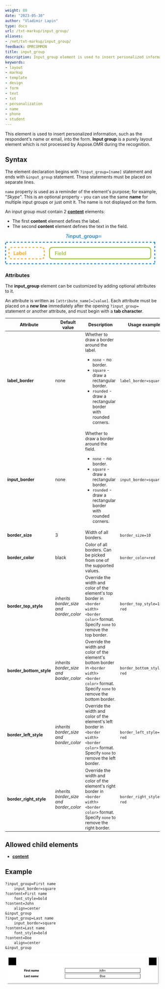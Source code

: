 ```yaml
---
weight: 80
date: "2023-05-30"
author: "Vladimir Lapin"
type: docs
url: /txt-markup/input_group/
aliases:
- /net/txt-markup/input_group/
feedback: OMRCOMMON
title: input_group
description: Input_group element is used to insert personalized information, such as the respondent's name or email, into the form.
keywords:
- layout
- markup
- template
- design
- form
- text
- txt
- personalization
- name
- phone
- student
---
```


This element is used to insert personalized information, such as the respondent's name or email, into the form. **Input group** is a purely layout element which is not processed by Aspose.OMR during the recognition.

## Syntax

The element declaration begins with `?input_group=[name]` statement and ends with `&input_group` statement. These statements must be placed on separate lines.

`name` property is used as a reminder of the element's purpose; for example, "_Skype_". This is an optional property - you can use the same **name** for multiple input groups or just omit it. The name is not displayed on the form.

An input group must contain 2 [**content**](/omr/txt-markup/content/) elements:

- The first **content** element defines the label.
- The second **content** element defines the text in the field.

![Input group structure](input_group.png)

### Attributes

The **input_group** element can be customized by adding optional attributes to it.

An attribute is written as `[attribute_name]=[value]`. Each attribute must be placed on a **new line** immediately after the opening `?input_group=` statement or another attribute, and must begin with a **tab character**.

Attribute | Default value | Description | Usage example
--------- | ------------- | ----------- | -------------
**label_border** | none | Whether to draw a border around the label.<ul><li>`none` - no border.</li><li>`square` - draw a rectangular border.</li><li>`rounded` - draw a rectangular border with rounded corners.</li></ul> | `label_border=square`
**input_border** | none | Whether to draw a border around the field.<ul><li>`none` - no border.</li><li>`square` - draw a rectangular border.</li><li>`rounded` - draw a rectangular border with rounded corners.</li></ul> | `input_border=square`
**border_size** | 3 | Width of all borders. | `border_size=10`
**border_color** | black | Color of all borders. Can be picked from one of the supported values. | `border_color=red`
**border_top_style** | _inherits border_size and border_color_ | Override the width and color of the element's top border in `<border width> <border color>` format. Specify `none` to remove the top border. | `border_top_style=10 red`
**border_bottom_style** | _inherits border_size and border_color_ | Override the width and color of the element's bottom border in `<border width> <border color>` format. Specify `none` to remove the bottom border. | `border_bottom_style=10 red`
**border_left_style** | _inherits border_size and border_color_ | Override the width and color of the element's left border in `<border width> <border color>` format. Specify `none` to remove the left border. | `border_left_style=10 red`
**border_right_style** | _inherits border_size and border_color_ | Override the width and color of the element's right border in `<border width> <border color>` format. Specify `none` to remove the right border. | `border_right_style=10 red`

## Allowed child elements

- [**content**](/omr/txt-markup/content/)

## **Example**

```
?input_group=First name
	input_border=square
?content=First name
	font_style=bold
?content=John
	align=center
&input_group
?input_group=Last name
	input_border=square
?content=Last name
	font_style=bold
?content=Doe
	align=center
&input_group
```

![Input group](input_group-example.png)
